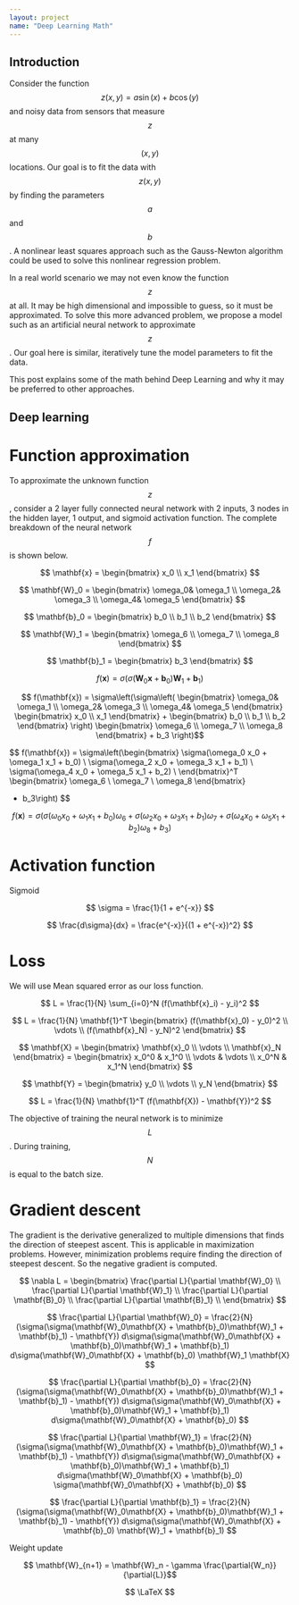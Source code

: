 ```yaml
---
layout: project
name: "Deep Learning Math"
---
```


## Introduction
Consider the function $$ z(x, y) = a \sin(x) + b \cos(y) $$ and noisy data from sensors that measure $$ z $$ at many $$ (x, y) $$ locations. Our goal is to fit the data with $$ z(x, y) $$ by finding the parameters $$ a $$ and $$ b $$. A nonlinear least squares approach such as the Gauss-Newton algorithm could be used to solve this nonlinear regression problem.

In a real world scenario we may not even know the function $$ z $$ at all. It may be high dimensional and impossible to guess, so it must be approximated. To solve this more advanced problem, we propose a model such as an artificial neural network to approximate $$ z $$. Our goal here is similar, iteratively tune the model parameters to fit the data.

This post explains some of the math behind Deep Learning and why it may be preferred to other approaches.

## Deep learning
# Function approximation
To approximate the unknown function $$ z $$, consider a 2 layer fully connected neural network with 2 inputs, 3 nodes in the hidden layer, 1 output, and sigmoid activation function. The complete breakdown of the neural network $$ f $$ is shown below.

$$ \mathbf{x} = \begin{bmatrix} 
x_0 \\
x_1
\end{bmatrix} $$

$$ \mathbf{W}_0 = \begin{bmatrix} 
\omega_0& \omega_1 \\
\omega_2& \omega_3 \\
\omega_4& \omega_5
\end{bmatrix} $$

$$ \mathbf{b}_0 = \begin{bmatrix} 
b_0 \\
b_1 \\
b_2
\end{bmatrix} $$

$$ \mathbf{W}_1 = \begin{bmatrix} 
\omega_6 \\
\omega_7 \\
\omega_8
\end{bmatrix} $$

$$ \mathbf{b}_1 = \begin{bmatrix} 
b_3
\end{bmatrix} $$

$$ f(\mathbf{x}) = \sigma(\sigma(\mathbf{W}_0\mathbf{x} + \mathbf{b}_0)\mathbf{W}_1 + \mathbf{b}_1) $$

$$ f(\mathbf{x}) = \sigma\left(\sigma\left(
\begin{bmatrix} 
\omega_0& \omega_1 \\
\omega_2& \omega_3 \\
\omega_4& \omega_5
\end{bmatrix}
\begin{bmatrix} 
x_0 \\
x_1
\end{bmatrix} +
\begin{bmatrix} 
b_0 \\
b_1 \\
b_2
\end{bmatrix}
\right)
\begin{bmatrix} 
\omega_6 \\
\omega_7 \\
\omega_8
\end{bmatrix} +
b_3
\right)$$

$$ f(\mathbf{x}) = \sigma\left(\begin{bmatrix} 
\sigma(\omega_0 x_0 + \omega_1 x_1 + b_0) \\
\sigma(\omega_2 x_0 + \omega_3 x_1 + b_1) \\
\sigma(\omega_4 x_0 + \omega_5 x_1 + b_2) \\
\end{bmatrix}^T
\begin{bmatrix} 
\omega_6 \\
\omega_7 \\
\omega_8
\end{bmatrix}
+ b_3\right)
$$

$$ f(\mathbf{x}) = \sigma(
\sigma(\omega_0 x_0 + \omega_1 x_1 + b_0)\omega_6 +
\sigma(\omega_2 x_0 + \omega_3 x_1 + b_1)\omega_7 +
\sigma(\omega_4 x_0 + \omega_5 x_1 + b_2)\omega_8 +
b_3) $$

# Activation function

Sigmoid

$$ \sigma = \frac{1}{1 + e^{-x}} $$

$$ \frac{d\sigma}{dx} = \frac{e^{-x}}{(1 + e^{-x})^2} $$

# Loss
We will use Mean squared error as our loss function.

$$ L = \frac{1}{N} \sum_{i=0}^N (f(\mathbf{x}_i) - y_i)^2 $$

$$ L = \frac{1}{N} \mathbf{1}^T \begin{bmatrix}
(f(\mathbf{x}_0) - y_0)^2 \\
\vdots \\
(f(\mathbf{x}_N) - y_N)^2
\end{bmatrix} $$

$$ \mathbf{X} = \begin{bmatrix}
\mathbf{x}_0 \\
\vdots \\
\mathbf{x}_N
\end{bmatrix} = \begin{bmatrix}
x_0^0 & x_1^0 \\
\vdots & \vdots \\
x_0^N & x_1^N
\end{bmatrix}
$$

$$ \mathbf{Y} = \begin{bmatrix}
y_0 \\
\vdots \\
y_N
\end{bmatrix} $$

$$ L = \frac{1}{N} \mathbf{1}^T (f(\mathbf{X}) - \mathbf{Y})^2 $$

The objective of training the neural network is to minimize $$ L $$. During training, $$ N $$ is equal to the batch size.

# Gradient descent

The gradient is the derivative generalized to multiple dimensions that finds the direction of steepest ascent. This is applicable in maximization problems. However, minimization problems require finding the direction of steepest descent. So the negative gradient is computed. 

$$ \nabla L = \begin{bmatrix}
\frac{\partial L}{\partial \mathbf{W}_0} \\
\frac{\partial L}{\partial \mathbf{W}_1} \\
\frac{\partial L}{\partial \mathbf{B}_0} \\
\frac{\partial L}{\partial \mathbf{B}_1} \\
\end{bmatrix} $$

$$ \frac{\partial L}{\partial \mathbf{W}_0} =
\frac{2}{N} (\sigma(\sigma(\mathbf{W}_0\mathbf{X} + \mathbf{b}_0)\mathbf{W}_1 + \mathbf{b}_1) - \mathbf{Y})
d\sigma(\sigma(\mathbf{W}_0\mathbf{X} + \mathbf{b}_0)\mathbf{W}_1 + \mathbf{b}_1)
d\sigma(\mathbf{W}_0\mathbf{X} + \mathbf{b}_0)
\mathbf{W}_1 \mathbf{X} $$

$$ \frac{\partial L}{\partial \mathbf{b}_0} =
\frac{2}{N} (\sigma(\sigma(\mathbf{W}_0\mathbf{X} + \mathbf{b}_0)\mathbf{W}_1 + \mathbf{b}_1) - \mathbf{Y})
d\sigma(\sigma(\mathbf{W}_0\mathbf{X} + \mathbf{b}_0)\mathbf{W}_1 + \mathbf{b}_1)
d\sigma(\mathbf{W}_0\mathbf{X} + \mathbf{b}_0) $$

$$ \frac{\partial L}{\partial \mathbf{W}_1} =
\frac{2}{N} (\sigma(\sigma(\mathbf{W}_0\mathbf{X} + \mathbf{b}_0)\mathbf{W}_1 + \mathbf{b}_1) - \mathbf{Y})
d\sigma(\sigma(\mathbf{W}_0\mathbf{X} + \mathbf{b}_0)\mathbf{W}_1 + \mathbf{b}_1)
d\sigma(\mathbf{W}_0\mathbf{X} + \mathbf{b}_0)
\sigma(\mathbf{W}_0\mathbf{X} + \mathbf{b}_0) $$

$$ \frac{\partial L}{\partial \mathbf{b}_1} =
\frac{2}{N} (\sigma(\sigma(\mathbf{W}_0\mathbf{X} + \mathbf{b}_0)\mathbf{W}_1 + \mathbf{b}_1) - \mathbf{Y})
d\sigma(\sigma(\mathbf{W}_0\mathbf{X} + \mathbf{b}_0) \mathbf{W}_1 + \mathbf{b}_1)
$$

Weight update

$$ \mathbf{W}_{n+1} = \mathbf{W}_n - \gamma \frac{\partial{W_n}}{\partial{L}}$$

<!-- \frac{d\sigma}{dW_0} -->

<!-- | ![](/assets/plot.svg) | 
|:--:|
| $$ z(x, y) = a \sin(x) + b \cos(y) $$ |

<img src="/assets/plot.svg" alt="drawing" width="800"/> -->
$$ \LaTeX $$
